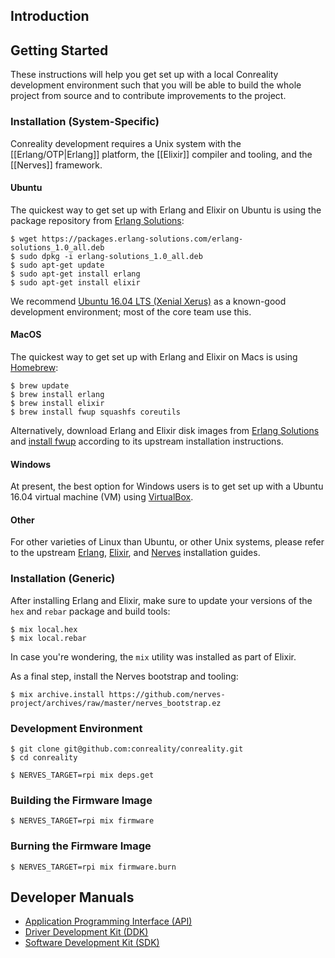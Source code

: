 Introduction
------------

Getting Started
---------------

These instructions will help you get set up with a local Conreality
development environment such that you will be able to build the whole
project from source and to contribute improvements to the project.

### Installation (System-Specific)

Conreality development requires a Unix system with the [[Erlang/OTP|Erlang]]
platform, the [[Elixir]] compiler and tooling, and the [[Nerves]] framework.

#### Ubuntu

The quickest way to get set up with Erlang and Elixir on Ubuntu is using the
package repository from [Erlang
Solutions](https://www.erlang-solutions.com/resources/download.html):

    $ wget https://packages.erlang-solutions.com/erlang-solutions_1.0_all.deb
    $ sudo dpkg -i erlang-solutions_1.0_all.deb
    $ sudo apt-get update
    $ sudo apt-get install erlang
    $ sudo apt-get install elixir

We recommend [Ubuntu 16.04 LTS (Xenial Xerus)](http://releases.ubuntu.com/16.04/)
as a known-good development environment; most of the core team use this.

#### MacOS

The quickest way to get set up with Erlang and Elixir on Macs is using
[Homebrew](http://brew.sh):

    $ brew update
    $ brew install erlang
    $ brew install elixir
    $ brew install fwup squashfs coreutils

Alternatively, download Erlang and Elixir disk images from [Erlang
Solutions](https://www.erlang-solutions.com/resources/download.html)
and [install fwup](https://github.com/fhunleth/fwup#installing) according to
its upstream installation instructions.

#### Windows

At present, the best option for Windows users is to get set up with a Ubuntu
16.04 virtual machine (VM) using
[VirtualBox](https://en.wikipedia.org/wiki/VirtualBox).

#### Other

For other varieties of Linux than Ubuntu, or other Unix systems, please
refer to the upstream
[Erlang](https://www.erlang-solutions.com/resources/download.html),
[Elixir](http://elixir-lang.org/install.html), and
[Nerves](https://hexdocs.pm/nerves/installation.html) installation guides.

### Installation (Generic)

After installing Erlang and Elixir, make sure to update your versions of the
`hex` and `rebar` package and build tools:

    $ mix local.hex
    $ mix local.rebar

In case you're wondering, the `mix` utility was installed as part of Elixir.

As a final step, install the Nerves bootstrap and tooling:

    $ mix archive.install https://github.com/nerves-project/archives/raw/master/nerves_bootstrap.ez

### Development Environment

    $ git clone git@github.com:conreality/conreality.git
    $ cd conreality

    $ NERVES_TARGET=rpi mix deps.get

### Building the Firmware Image

    $ NERVES_TARGET=rpi mix firmware

### Burning the Firmware Image

    $ NERVES_TARGET=rpi mix firmware.burn

Developer Manuals
-----------------

* [Application Programming Interface (API)](https://api.conreality.org)
* [Driver Development Kit (DDK)](https://ddk.conreality.org)
* [Software Development Kit (SDK)](https://sdk.conreality.org)
